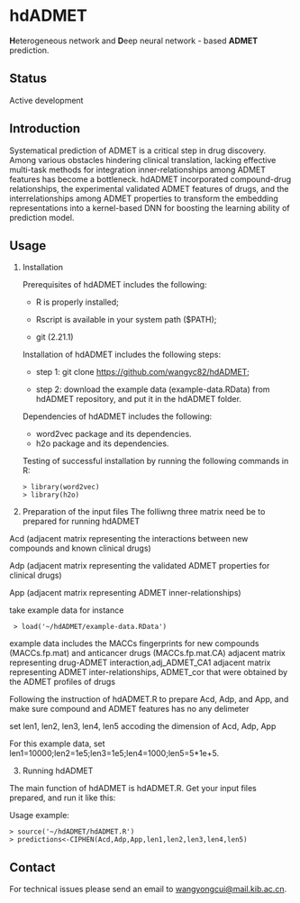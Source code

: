 # hdADMET

**H**eterogeneous network and **D**eep neural network - based **ADMET** prediction. 

## Status

Active development

## Introduction

Systematical prediction of ADMET is a critical step in drug discovery. Among various obstacles hindering clinical translation, lacking effective multi-task methods for integration inner-relationships among ADMET features has become a bottleneck. hdADMET incorporated compound-drug relationships, the experimental validated ADMET features of drugs, and the interrelationships among ADMET properties to transform the embedding representations into a kernel-based DNN for boosting the learning ability of prediction model.

## Usage

1. Installation

   Prerequisites of hdADMET includes the following: 

   - R is properly installed; 

   - Rscript is available in your system path ($PATH);

   - git (2.21.1)

    Installation of hdADMET includes the following steps:

    - step 1: git clone https://github.com/wangyc82/hdADMET;

    - step 2: download the example data (example-data.RData) from hdADMET repository, and put it in the hdADMET folder.

    Dependencies of hdADMET includes the following: 

    - word2vec package and its dependencies.
    - h2o package and its dependencies.

    Testing of successful installation by running the following commands in R:
     
       > library(word2vec)
       > library(h2o)


2. Preparation of the input files
The folliwng three matrix need be to prepared for running hdADMET

Acd (adjacent matrix representing the interactions between new compounds and known clinical drugs)

Adp (adjacent matrix representing the validated ADMET properties for clinical drugs)

App (adjacent matrix representing ADMET inner-relationships)

take example data for instance

     > load('~/hdADMET/example-data.RData')

example data includes the MACCs fingerprints for new compounds (MACCs.fp.mat) and anticancer drugs (MACCs.fp.mat.CA)
adjacent matrix representing drug-ADMET interaction,adj_ADMET_CA1
adjacent matrix representing ADMET inter-relationships, ADMET_cor that were obtained by the ADMET profiles of drugs

Following the instruction of hdADMET.R to prepare Acd, Adp, and App, and make sure compound and ADMET features has no any delimeter

set len1, len2, len3, len4, len5 accoding the dimension of Acd, Adp, App

For this example data, set len1=10000;len2=1e5;len3=1e5;len4=1000;len5=5*1e+5.

3. Running hdADMET

The main function of hdADMET is hdADMET.R. Get your input files prepared, and run it like this:

Usage example:

    > source('~/hdADMET/hdADMET.R')
    > predictions<-CIPHEN(Acd,Adp,App,len1,len2,len3,len4,len5)
    

## Contact

For technical issues please send an email to wangyongcui@mail.kib.ac.cn.

